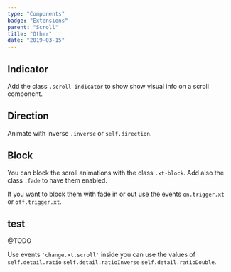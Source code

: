 ```yaml
---
type: "Components"
badge: "Extensions"
parent: "Scroll"
title: "Other"
date: "2019-03-15"
---
```


## Indicator

Add the class `.scroll-indicator` to show show visual info on a scroll component.

<demo>
  <div class="gatsby_demo_item" data-iframe="iframe/components/scroll/indicator">
  </div>
</demo>

## Direction

Animate with inverse `.inverse` or `self.direction`.

<demo>
  <div class="gatsby_demo_item" data-iframe="iframe/components/scroll/direction">
  </div>
</demo>

## Block

You can block the scroll animations with the class `.xt-block`. Add also the class `.fade` to have them enabled.

If you want to block them with fade in or out use the events `on.trigger.xt` or `off.trigger.xt`. 

<demo>
  <div class="gatsby_demo_item" data-iframe="iframe/components/scroll/block">
  </div>
</demo>

## test

@TODO

Use events `'change.xt.scroll'` inside you can use the values of `self.detail.ratio` `self.detail.ratioInverse` `self.detail.ratioDouble`.

<demo>
  <div class="gatsby_demo_item" data-iframe="iframe/components/scroll/parallax">
  </div>
</demo>
